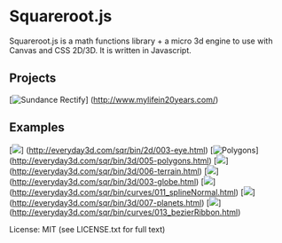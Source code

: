 Squareroot.js
=============

Squareroot.js is a math functions library + a micro 3d engine to use with Canvas and CSS 2D/3D. It is written in Javascript.

## Projects

[![Sundance Rectify](http://www.everyday3d.com/j3d/thumbs/proj_rectify.jpg)]
(http://www.mylifein20years.com/)

## Examples

[![](http://www.everyday3d.com/j3d/thumbs/sqr_eye.jpg)]
(http://everyday3d.com/sqr/bin/2d/003-eye.html)
[![Polygons](http://www.everyday3d.com/j3d/thumbs/sqr_polys.jpg)]
(http://everyday3d.com/sqr/bin/3d/005-polygons.html)
[![](http://www.everyday3d.com/j3d/thumbs/sqr_terrain.jpg)]
(http://everyday3d.com/sqr/bin/3d/006-terrain.html)
[![](http://www.everyday3d.com/j3d/thumbs/sqr_globe.jpg)]
(http://everyday3d.com/sqr/bin/3d/003-globe.html)
[![](http://www.everyday3d.com/j3d/thumbs/sqr_spline.jpg)]
(http://everyday3d.com/sqr/bin/curves/011_splineNormal.html)
[![](http://www.everyday3d.com/j3d/thumbs/sqr_planets.jpg)]
(http://everyday3d.com/sqr/bin/3d/007-planets.html)
[![](http://www.everyday3d.com/j3d/thumbs/sqr_ribbons.jpg)]
(http://everyday3d.com/sqr/bin/curves/013_bezierRibbon.html)

License: MIT (see LICENSE.txt for full text)